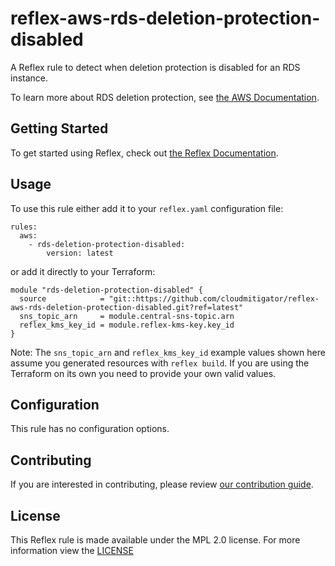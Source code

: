 # reflex-aws-rds-deletion-protection-disabled
A Reflex rule to detect when deletion protection is disabled for an RDS instance.

To learn more about RDS deletion protection, see [the AWS Documentation](https://docs.aws.amazon.com/AmazonRDS/latest/UserGuide/USER_DeleteInstance.html).

## Getting Started
To get started using Reflex, check out [the Reflex Documentation](https://docs.cloudmitigator.com/).

## Usage
To use this rule either add it to your `reflex.yaml` configuration file:  
```
rules:
  aws:
    - rds-deletion-protection-disabled:
        version: latest
```

or add it directly to your Terraform:  
```
module "rds-deletion-protection-disabled" {
  source            = "git::https://github.com/cloudmitigator/reflex-aws-rds-deletion-protection-disabled.git?ref=latest"
  sns_topic_arn     = module.central-sns-topic.arn
  reflex_kms_key_id = module.reflex-kms-key.key_id
}
```

Note: The `sns_topic_arn` and `reflex_kms_key_id` example values shown here assume you generated resources with `reflex build`. If you are using the Terraform on its own you need to provide your own valid values.

## Configuration
This rule has no configuration options.

## Contributing
If you are interested in contributing, please review [our contribution guide](https://docs.cloudmitigator.com/about/contributing.html).

## License
This Reflex rule is made available under the MPL 2.0 license. For more information view the [LICENSE](https://github.com/cloudmitigator/reflex-aws-rds-deletion-protection-disabled/blob/master/LICENSE) 
